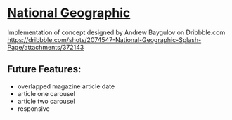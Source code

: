 # [National Geographic](https://www.michaelpalhidai.com/National-Geographic/)

Implementation of concept designed by Andrew Baygulov on Dribbble.com
https://dribbble.com/shots/2074547-National-Geographic-Splash-Page/attachments/372143

## Future Features:
- overlapped magazine article date
- article one carousel
- article two carousel
- responsive
